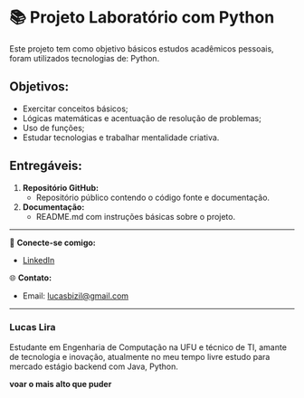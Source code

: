 # 📚 Projeto Laboratório com Python 
Este projeto tem como objetivo básicos estudos acadêmicos pessoais, foram utilizados tecnologias de:
Python.

## Objetivos:
- Exercitar conceitos básicos;
- Lógicas matemáticas e acentuação de resolução de problemas;
- Uso de funções;
- Estudar tecnologias e trabalhar mentalidade criativa.

  
## Entregáveis:
   1. **Repositório GitHub:**
      - Repositório público contendo o código fonte e documentação.
   3. **Documentação:**
      - README.md com instruções básicas sobre o projeto.



---

🔗 **Conecte-se comigo:**
- [LinkedIn](https://www.linkedin.com/in/luc-aslira/)
  
🌐 **Contato:**
- Email: lucasbizil@gmail.com

---

### Lucas Lira
Estudante em Engenharia de Computação na UFU e técnico de TI, amante de tecnologia e inovação, atualmente no meu tempo livre estudo para mercado estágio backend com Java, Python.

**voar o mais alto que puder**
